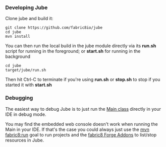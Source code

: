 ### Developing Jube

Clone jube and build it:

    git clone https://github.com/fabric8io/jube
    cd jube
    mvn install

You can then run the local build in the jube module directly via its **run.sh** script for running in the foreground; or **start.sh** for running in the background

    cd jube
    target/jube/run.sh

Then hit Ctrl-C to terminate if you're using **run.sh** or **stop.sh** to stop if you started it with **start.sh**


### Debugging

The easiest way to debug Jube is to just run the [Main class](https://github.com/fabric8io/jube/blob/master/jube/src/main/java/io/fabric8/jube/main/Main.java#L69) directly in your IDE in debug mode.

You may find the embedded web console doesn't work when running the Main in your IDE. If that's the case you could always just use the [mvn fabric8:run](http://fabric8.io/v2/mavenPlugin.html#running) goal to run projects and the [fabric8 Forge Addons](http://fabric8.io/v2/forge.html) to list/stop resources in Jube.